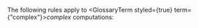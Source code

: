  



The following rules apply to <GlossaryTerm styled={true} term={"complex"}><i>complex</i></GlossaryTerm> computations: 



